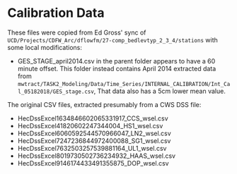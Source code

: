 Calibration Data
==

These files were copied from Ed Gross' sync of 
`UCD/Projects/CDFW_Arc/dflowfm/27-comp_bedlevtyp_2_3_4/stations`
with some local modifications:

 - GES_STAGE_april2014.csv in the parent folder appears to have a 60 minute offset.
   This folder instead contains April 2014 extracted data from 
    `mwtract/TASK2_Modeling/Data/Time_Series/INTERNAL_CALIBRATION/Int_Cal_05182018/GES_stage.csv`,
   That data also has a 5cm lower mean value. 

The original CSV files, extracted presumably from a CWS DSS file:

  - HecDssExcel1634846602065331917_CCS_wsel.csv
  - HecDssExcel41820602247344004_HS1_wsel.csv
  - HecDssExcel6060592544570966047_LN2_wsel.csv
  - HecDssExcel7247236844972400088_SG1_wsel.csv
  - HecDssExcel7632503257539881164_UL1_wsel.csv
  - HecDssExcel8019730502736234932_HAAS_wsel.csv
  - HecDssExcel9146174433491355875_DOP_wsel.csv

